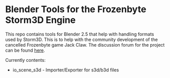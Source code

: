 Blender Tools for the Frozenbyte Storm3D Engine
===============================================

This repo contains tools for Blender 2.5 that help with handling formats used by Storm3D. This is to help with the community development of the cancelled Frozenbyte game Jack Claw. The discussion forum for the project can be found [here](http://frozenbyte.com/board/viewforum.php?f=19).

Currently contents:
* io\_scene\_s3d - Importer/Exporter for s3d/b3d files
